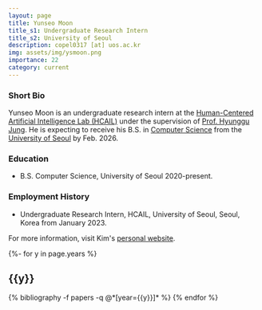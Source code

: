 ```yaml
---
layout: page
title: Yunseo Moon
title_s1: Undergraduate Research Intern
title_s2: University of Seoul
description: copel0317 [at] uos.ac.kr
img: assets/img/ysmoon.png
importance: 22
category: current
---
```


### Short Bio
<p>Yunseo Moon is an undergraduate research intern at the <a href="http://hcail.github.io">Human-Centered Artificial Intelligence Lab (HCAIL)</a> under the supervision of <a href="http://hyunggujung.com">Prof. Hyunggu Jung</a>. He is expecting to receive his B.S. in <a href="https://engineering.uos.ac.kr/engineering/depart/cs/welcome.do">Computer Science</a> from the <a href="https://www.uos.ac.kr/">University of Seoul</a> by Feb. 2026.</p>

### Education
<ul>
<li> B.S. Computer Science, University of Seoul 2020-present.
</li>
</ul>

### Employment History
<ul>
<li>Undergraduate Research Intern, HCAIL, University of Seoul, Seoul, Korea from January 2023.
</li>
</ul>

For more information, visit Kim's [personal website](https://copel0317.github.io/copel0317/).

<!-- _pages/publications.md -->
<div class="publications">

{%- for y in page.years %}
  <h2 class="year">{{y}}</h2>
  {% bibliography -f papers -q @*[year={{y}}]* %}
{% endfor %}

</div>
